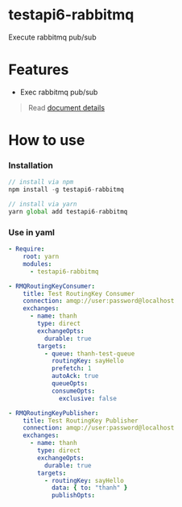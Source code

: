 # testapi6-rabbitmq
Execute rabbitmq pub/sub

# Features
- Exec rabbitmq pub/sub

> Read [document details](./docs/modules.md)

# How to use
### Installation
```javascript
// install via npm
npm install -g testapi6-rabbitmq

// install via yarn
yarn global add testapi6-rabbitmq
```

### Use in yaml
```yaml
- Require:
    root: yarn
    modules:
      - testapi6-rabbitmq

- RMQRoutingKeyConsumer:
    title: Test RoutingKey Consumer
    connection: amqp://user:password@localhost
    exchanges:
      - name: thanh
        type: direct
        exchangeOpts:
          durable: true
        targets:
          - queue: thanh-test-queue
            routingKey: sayHello
            prefetch: 1
            autoAck: true
            queueOpts:
            consumeOpts:
              exclusive: false

- RMQRoutingKeyPublisher:
    title: Test RoutingKey Publisher
    connection: amqp://user:password@localhost
    exchanges:
      - name: thanh
        type: direct
        exchangeOpts:
          durable: true
        targets:
          - routingKey: sayHello
            data: { to: "thanh" }
            publishOpts:

```